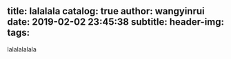 title: lalalala
catalog: true
author: wangyinrui
date: 2019-02-02 23:45:38
subtitle:
header-img:
tags:
---
lalalalalala